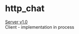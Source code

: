 # http_chat

[Server v1.0](https://github.com/ROCKFAL1/http_chat/tree/main/server)         
Client - implementation in process          
